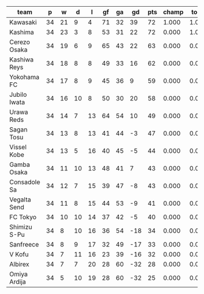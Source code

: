 |     team     | p  | w  | d  | l  | gf | ga | gd  | pts | champ | top2  | top3  | top4  |  5-7  | bot4  | bot3  | bot2  |
|--------------|----|----|----|----|----|----|-----|-----|-------|-------|-------|-------|-------|-------|-------|-------|
| Kawasaki     | 34 | 21 |  9 |  4 | 71 | 32 |  39 |  72 | 1.000 | 1.000 | 1.000 | 1.000 | 0.000 | 0.000 | 0.000 | 0.000|
| Kashima      | 34 | 23 |  3 |  8 | 53 | 31 |  22 |  72 | 0.000 | 1.000 | 1.000 | 1.000 | 0.000 | 0.000 | 0.000 | 0.000|
| Cerezo Osaka | 34 | 19 |  6 |  9 | 65 | 43 |  22 |  63 | 0.000 | 0.000 | 1.000 | 1.000 | 0.000 | 0.000 | 0.000 | 0.000|
| Kashiwa Reys | 34 | 18 |  8 |  8 | 49 | 33 |  16 |  62 | 0.000 | 0.000 | 0.000 | 1.000 | 0.000 | 0.000 | 0.000 | 0.000|
| Yokohama FC  | 34 | 17 |  8 |  9 | 45 | 36 |   9 |  59 | 0.000 | 0.000 | 0.000 | 0.000 | 1.000 | 0.000 | 0.000 | 0.000|
| Jubilo Iwata | 34 | 16 | 10 |  8 | 50 | 30 |  20 |  58 | 0.000 | 0.000 | 0.000 | 0.000 | 1.000 | 0.000 | 0.000 | 0.000|
| Urawa Reds   | 34 | 14 |  7 | 13 | 64 | 54 |  10 |  49 | 0.000 | 0.000 | 0.000 | 0.000 | 1.000 | 0.000 | 0.000 | 0.000|
| Sagan Tosu   | 34 | 13 |  8 | 13 | 41 | 44 |  -3 |  47 | 0.000 | 0.000 | 0.000 | 0.000 | 0.000 | 0.000 | 0.000 | 0.000|
| Vissel Kobe  | 34 | 13 |  5 | 16 | 40 | 45 |  -5 |  44 | 0.000 | 0.000 | 0.000 | 0.000 | 0.000 | 0.000 | 0.000 | 0.000|
| Gamba Osaka  | 34 | 11 | 10 | 13 | 48 | 41 |   7 |  43 | 0.000 | 0.000 | 0.000 | 0.000 | 0.000 | 0.000 | 0.000 | 0.000|
| Consadole Sa | 34 | 12 |  7 | 15 | 39 | 47 |  -8 |  43 | 0.000 | 0.000 | 0.000 | 0.000 | 0.000 | 0.000 | 0.000 | 0.000|
| Vegalta Send | 34 | 11 |  8 | 15 | 44 | 53 |  -9 |  41 | 0.000 | 0.000 | 0.000 | 0.000 | 0.000 | 0.000 | 0.000 | 0.000|
| FC Tokyo     | 34 | 10 | 10 | 14 | 37 | 42 |  -5 |  40 | 0.000 | 0.000 | 0.000 | 0.000 | 0.000 | 0.000 | 0.000 | 0.000|
| Shimizu S-Pu | 34 |  8 | 10 | 16 | 36 | 54 | -18 |  34 | 0.000 | 0.000 | 0.000 | 0.000 | 0.000 | 0.000 | 0.000 | 0.000|
| Sanfreece    | 34 |  8 |  9 | 17 | 32 | 49 | -17 |  33 | 0.000 | 0.000 | 0.000 | 0.000 | 0.000 | 1.000 | 0.000 | 0.000|
| V Kofu       | 34 |  7 | 11 | 16 | 23 | 39 | -16 |  32 | 0.000 | 0.000 | 0.000 | 0.000 | 0.000 | 1.000 | 1.000 | 0.000|
| Albirex      | 34 |  7 |  7 | 20 | 28 | 60 | -32 |  28 | 0.000 | 0.000 | 0.000 | 0.000 | 0.000 | 1.000 | 1.000 | 1.000|
| Omiya Ardija | 34 |  5 | 10 | 19 | 28 | 60 | -32 |  25 | 0.000 | 0.000 | 0.000 | 0.000 | 0.000 | 1.000 | 1.000 | 1.000|
